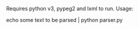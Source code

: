 Requires python v3, pypeg2 and lxml to run. Usage:

 echo some text to be parsed | python parser.py
